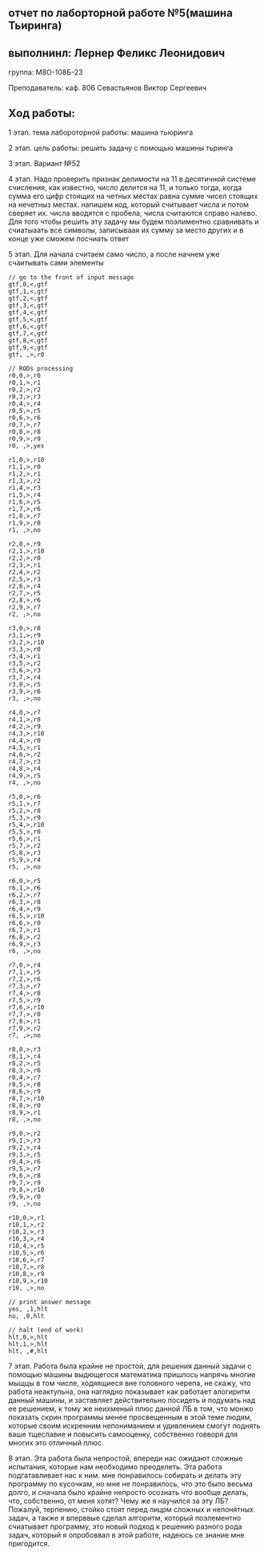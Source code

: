 ## отчет по лаборторной работе №5(машина Тьиринга)

## выполнинл: Лернер Феликс Леонидович

  группа: M8O-108Б-23

  Преподаватель: каф. 806 Севастьянов Виктор Сергеевич

## Хoд работы:

 1 этап.
      тема лабороторной работы: машина тьюринга

 2 этап. 
      цель работы: решить задачу с помощью машины тьринга

 3 этап.
      Вариант №52

 4 этап.
      Надо проверить признак делимости на 11 в десятичной системе счисления, как известно, число делится на 11, и только тогда, когда сумма его цифр стоящих на четных местах равна сумме чисел стоящих на нечетныз местах. напишем код, который считывает числа и потом сверяет их. числа вводятся с пробела, числа считаются справо налево. Для того чтобы решить эту задачу мы будем поэлиментно сравнивать и счиатыаать все символы, записываая их сумму за место других и в конце уже сможем посчиать ответ

  5 этап.
      Для начала считаем само число, а после начнем уже счаитывать сами элементы

```
// go to the front of input message 
gtf,0,<,gtf
gtf,1,<,gtf
gtf,2,<,gtf
gtf,3,<,gtf
gtf,4,<,gtf
gtf,5,<,gtf
gtf,6,<,gtf
gtf,7,<,gtf
gtf,8,<,gtf
gtf,9,<,gtf
gtf, ,>,r0

// RODs processing 
r0,0,>,r0
r0,1,>,r1
r0,2,>,r2
r0,3,>,r3
r0,4,>,r4
r0,5,>,r5
r0,6,>,r6
r0,7,>,r7
r0,8,>,r8
r0,9,>,r9
r0, ,>,yes

r1,0,>,r10
r1,1,>,r0
r1,2,>,r1
r1,3,>,r2
r1,4,>,r3
r1,5,>,r4
r1,6,>,r5
r1,7,>,r6
r1,8,>,r7
r1,9,>,r8
r1, ,>,no

r2,0,>,r9
r2,1,>,r10
r2,2,>,r0
r2,3,>,r1
r2,4,>,r2
r2,5,>,r3
r2,6,>,r4
r2,7,>,r5
r2,8,>,r6
r2,9,>,r7
r2, ,>,no

r3,0,>,r8
r3,1,>,r9
r3,2,>,r10
r3,3,>,r0
r3,4,>,r1
r3,5,>,r2
r3,6,>,r3
r3,7,>,r4
r3,8,>,r5
r3,9,>,r6
r3, ,>,no

r4,0,>,r7
r4,1,>,r8
r4,2,>,r9
r4,3,>,r10
r4,4,>,r0
r4,5,>,r1
r4,6,>,r2
r4,7,>,r3
r4,8,>,r4
r4,9,>,r5
r4, ,>,no

r5,0,>,r6
r5,1,>,r7
r5,2,>,r8
r5,3,>,r9
r5,4,>,r10
r5,5,>,r0
r5,6,>,r1
r5,7,>,r2
r5,8,>,r3
r5,9,>,r4
r5, ,>,no

r6,0,>,r5
r6,1,>,r6
r6,2,>,r7
r6,3,>,r8
r6,4,>,r9
r6,5,>,r10
r6,6,>,r0
r6,7,>,r1
r6,8,>,r2
r6,9,>,r3
r6, ,>,no

r7,0,>,r4
r7,1,>,r5
r7,2,>,r6
r7,3,>,r7
r7,4,>,r8
r7,5,>,r9
r7,6,>,r10
r7,7,>,r0
r7,8,>,r1
r7,9,>,r2
r7, ,>,no

r8,0,>,r3
r8,1,>,r4
r8,2,>,r5
r8,3,>,r6
r8,4,>,r7
r8,5,>,r8
r8,6,>,r9
r8,7,>,r10
r8,8,>,r0
r8,9,>,r1
r8, ,>,no

r9,0,>,r2
r9,1,>,r3
r9,2,>,r4
r9,3,>,r5
r9,4,>,r6
r9,5,>,r7
r9,6,>,r8
r9,7,>,r9
r9,8,>,r10
r9,9,>,r0
r9, ,>,no

r10,0,>,r1
r10,1,>,r2
r10,2,>,r3
r10,3,>,r4
r10,4,>,r5
r10,5,>,r6
r10,6,>,r7
r10,7,>,r8
r10,8,>,r9
r10,9,>,r10
r10, ,>,no

// print answer message
yes, ,1,hlt
no, ,0,hlt

// halt (end of work)
hlt,0,>,hlt
hlt,1,>,hlt
hlt, ,#,hlt
```


7 этап. 
    Работа была крайне не простой, для решения данный задачи с помощью машины выдющегося математика пришлось напрячь многие мыщцы в том числе, ходяящиеся вне головного черепа, не скажу,
    что работа неактульна, она наглядно показывает как работает алогиритм данный машины, и заставляет действительно посидеть и подумать над ее решением, к тому же неихменый плюс данной ЛБ в том,
    что монжо показать скрин программы менее просвещенным в этой теме людям, которые своим искренним непониманием и удивлением смогут поднять ваше тщеславие и повысить самооценку, собственно говворя 
    для многих это отличный плюс.

8 этап.
    Эта работа была непростой, впереди нас ожидают сложные испытания, которые нам необходимо преоделеть. Эта работа подгатавливает нас к ним. мне понравилось собирать и делать эту программу по кусочкам,
    но мне не понравилось, что это было весьма долго, и сначала было крайне непросто осознать что вообще делать, что, собственно, от меня хотят?
    Чему же я научился за эту ЛБ? Пожалуй, терпению, стойко стоят перед лицрм сложных и непонятных задач, а также я вперввые сделал алгоритм, который поэлементно счиатывает программу, это новый подход
    к решению разного рода задач, который я опробоввал в этой работе, надеюсь се знание мне пригодится.


